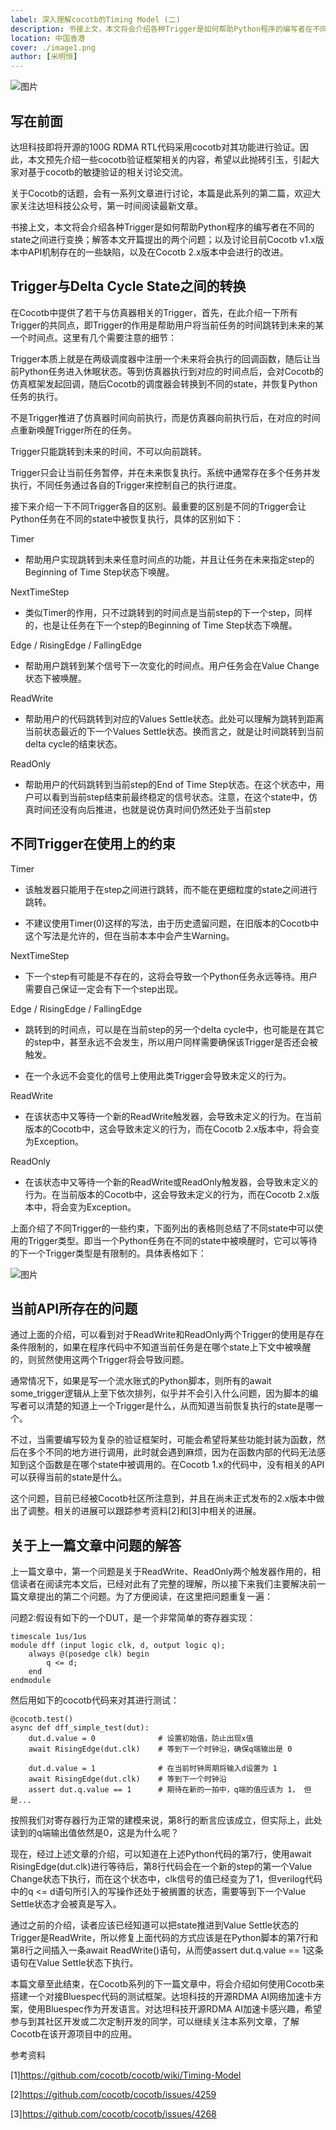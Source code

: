 ```yaml
---
label: 深入理解cocotb的Timing Model (二)
description: 书接上文，本文将会介绍各种Trigger是如何帮助Python程序的编写者在不同的state之间进行变换；解答本文开篇提出的两个问题；以及讨论目前Cocotb v1.x版本中API机制存在的一些缺陷，以及在Cocotb 2.x版本中会进行的改进。
location: 中国香港
cover: ./image1.png
author: [米明恒]
---
```

![图片](./image1.png)

## 写在前面
达坦科技即将开源的100G RDMA RTL代码采用cocotb对其功能进行验证。因此，本文预先介绍一些cocotb验证框架相关的内容，希望以此抛砖引玉，引起大家对基于cocotb的敏捷验证的相关讨论交流。



关于Cocotb的话题，会有一系列文章进行讨论，本篇是此系列的第二篇，欢迎大家关注达坦科技公众号，第一时间阅读最新文章。



书接上文，本文将会介绍各种Trigger是如何帮助Python程序的编写者在不同的state之间进行变换；解答本文开篇提出的两个问题；以及讨论目前Cocotb v1.x版本中API机制存在的一些缺陷，以及在Cocotb 2.x版本中会进行的改进。

## Trigger与Delta Cycle State之间的转换
在Cocotb中提供了若干与仿真器相关的Trigger，首先，在此介绍一下所有Trigger的共同点，即Trigger的作用是帮助用户将当前任务的时间跳转到未来的某一个时间点。这里有几个需要注意的细节：

Trigger本质上就是在两级调度器中注册一个未来将会执行的回调函数，随后让当前Python任务进入休眠状态。等到仿真器执行到对应的时间点后，会对Cocotb的仿真框架发起回调，随后Cocotb的调度器会转换到不同的state，并恢复Python任务的执行。

不是Trigger推进了仿真器时间向前执行，而是仿真器向前执行后，在对应的时间点重新唤醒Trigger所在的任务。

Trigger只能跳转到未来的时间，不可以向前跳转。

Trigger只会让当前任务暂停，并在未来恢复执行。系统中通常存在多个任务并发执行，不同任务通过各自的Trigger来控制自己的执行进度。



接下来介绍一下不同Trigger各自的区别。最重要的区别是不同的Trigger会让Python任务在不同的state中被恢复执行，具体的区别如下：



Timer

- 帮助用户实现跳转到未来任意时间点的功能，并且让任务在未来指定step的Beginning of Time Step状态下唤醒。



NextTimeStep

- 类似Timer的作用，只不过跳转到的时间点是当前step的下一个step，同样的，也是让任务在下一个step的Beginning of Time Step状态下唤醒。



Edge / RisingEdge / FallingEdge

- 帮助用户跳转到某个信号下一次变化的时间点。用户任务会在Value Change状态下被唤醒。



ReadWrite

- 帮助用户的代码跳转到对应的Values Settle状态。此处可以理解为跳转到距离当前状态最近的下一个Values Settle状态。换而言之，就是让时间跳转到当前delta cycle的结束状态。



ReadOnly

- 帮助用户的代码跳转到当前step的End of Time Step状态。在这个状态中，用户可以看到当前step结束前最终稳定的信号状态。注意，在这个state中，仿真时间还没有向后推进，也就是说仿真时间仍然还处于当前step


## 不同Trigger在使用上的约束
Timer

- 该触发器只能用于在step之间进行跳转，而不能在更细粒度的state之间进行跳转。

- 不建议使用Timer(0)这样的写法，由于历史遗留问题，在旧版本的Cocotb中这个写法是允许的，但在当前本本中会产生Warning。



NextTimeStep

- 下一个step有可能是不存在的，这将会导致一个Python任务永远等待。用户需要自己保证一定会有下一个step出现。



Edge / RisingEdge / FallingEdge

- 跳转到的时间点，可以是在当前step的另一个delta cycle中，也可能是在其它的step中，甚至永远不会发生，所以用户同样需要确保该Trigger是否还会被触发。

- 在一个永远不会变化的信号上使用此类Trigger会导致未定义的行为。



ReadWrite

- 在该状态中又等待一个新的ReadWrite触发器，会导致未定义的行为。在当前版本的Cocotb中，这会导致未定义的行为，而在Cocotb 2.x版本中，将会变为Exception。



ReadOnly

- 在该状态中又等待一个新的ReadWrite或ReadOnly触发器，会导致未定义的行为。在当前版本的Cocotb中，这会导致未定义的行为，而在Cocotb 2.x版本中，将会变为Exception。



上面介绍了不同Trigger的一些约束，下面列出的表格则总结了不同state中可以使用的Trigger类型。即当一个Python任务在不同的state中被唤醒时，它可以等待的下一个Trigger类型是有限制的。具体表格如下：

![图片](./image2.png)

## 当前API所存在的问题
通过上面的介绍，可以看到对于ReadWrite和ReadOnly两个Trigger的使用是存在条件限制的，如果在程序代码中不知道当前任务是在哪个state上下文中被唤醒的，则贸然使用这两个Trigger将会导致问题。



通常情况下，如果是写一个流水账式的Python脚本，则所有的await some_trigger逻辑从上至下依次排列，似乎并不会引入什么问题，因为脚本的编写者可以清楚的知道上一个Trigger是什么，从而知道当前恢复执行的state是哪一个。



不过，当需要编写较为复杂的验证框架时，可能会希望将某些功能封装为函数，然后在多个不同的地方进行调用，此时就会遇到麻烦，因为在函数内部的代码无法感知到这个函数是在哪个state中被调用的。在Cocotb 1.x的代码中，没有相关的API可以获得当前的state是什么。



这个问题，目前已经被Cocotb社区所注意到，并且在尚未正式发布的2.x版本中做出了调整。相关的进展可以跟踪参考资料[2]和[3]中相关的进展。

## 关于上一篇文章中问题的解答
上一篇文章中，第一个问题是关于ReadWrite、ReadOnly两个触发器作用的，相信读者在阅读完本文后，已经对此有了完整的理解，所以接下来我们主要解决前一篇文章提出的第二个问题。为了方便阅读，在这里把问题重复一遍：



问题2:假设有如下的一个DUT，是一个非常简单的寄存器实现：

````
timescale 1us/1us
module dff (input logic clk, d, output logic q);
    always @(posedge clk) begin
        q <= d;
    end
endmodule
````

然后用如下的cocotb代码来对其进行测试：
````
@cocotb.test()
async def dff_simple_test(dut):
    dut.d.value = 0              # 设置初始值，防止出现x值
    await RisingEdge(dut.clk)    # 等到下一个时钟沿，确保q端输出是 0

    dut.d.value = 1              # 在当前时钟周期将输入d设置为 1
    await RisingEdge(dut.clk)    # 等到下一个时钟沿
    assert dut.q.value == 1      # 期待在新的一拍中，q端的值应该为 1， 但是...
````

按照我们对寄存器行为正常的建模来说，第8行的断言应该成立，但实际上，此处读到的q端输出值依然是0，这是为什么呢？



现在，经过上述文章的介绍，可以知道在上述Python代码的第7行，使用await RisingEdge(dut.clk)进行等待后，第8行代码会在一个新的step的第一个Value Change状态下执行，而在这个状态中，clk信号的值已经变为了1，但verilog代码中的q <= d语句所引入的写操作还处于被搁置的状态，需要等到下一个Value Settle状态才会被真是写入。



通过之前的介绍，读者应该已经知道可以把state推进到Value Settle状态的Trigger是ReadWrite，所以修复上面代码的方式应该是在Python脚本的第7行和第8行之间插入一条await ReadWrite()语句，从而使assert dut.q.value == 1这条语句在Value Settle状态下执行。



本篇文章至此结束，在Cocotb系列的下一篇文章中，将会介绍如何使用Cocotb来搭建一个对接Bluespec代码的测试框架。达坦科技的开源RDMA AI网络加速卡方案，使用Bluespec作为开发语言。对达坦科技开源RDMA AI加速卡感兴趣，希望参与到其社区开发或二次定制开发的同学，可以继续关注本系列文章，了解Cocotb在该开源项目中的应用。



参考资料

[1]https://github.com/cocotb/cocotb/wiki/Timing-Model

[2]https://github.com/cocotb/cocotb/issues/4259

[3]https://github.com/cocotb/cocotb/issues/4268

